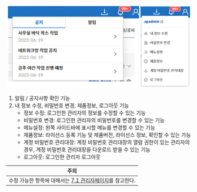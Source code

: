 ![헤더](image.png)
  
1. 알림 / 공지사항 확인 기능
2. 내 정보 수정, 비밀번호 변경, 제품정보, 로그아웃 기능
    - 정보 수정: 로그인한 관리자의 정보를 수정할 수 있는 기능
    - 비밀번호 변경: 로그인한 관리자의 비밀번호를 변경할 수 있는 기능
    - 메뉴설정: 왼쪽 사이드바에 표시할 메뉴를 변경할 수 있는 기능
    - 제품정보: 라이선스 등록 기능 및 제품버전, 라이선스 정보, 확인할 수 있는 가능
    - 계정 비밀번호 관리대장: 계정 비밀번호 관리대장의 열람 권한이 있는 관리자의 경우, 계정 비밀번호 관리대장을 다운로드 받을 수 있는 기능
    - 로그아웃: 로그인한 관리자 로그아웃  

| 주의 |
| --- |
| 수정 가능한 항목에 대해서는 [7.1 관리자페이지](https://docs.google.com/document/d/140mY80e3aVCp4Pl0yDEuKcY92PUetVyPsJWWcamAQdo/edit#heading=h.8mvl8p2x6f3b)를 참고한다. |
